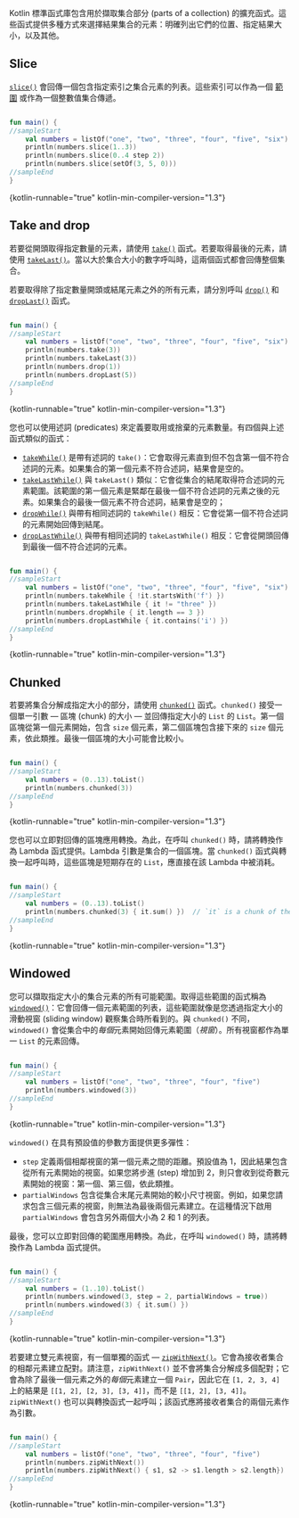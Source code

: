 [//]: # (title: 擷取集合部分)

Kotlin 標準函式庫包含用於擷取集合部分 (parts of a collection) 的擴充函式。這些函式提供多種方式來選擇結果集合的元素：明確列出它們的位置、指定結果大小，以及其他。

## Slice

[`slice()`](https://kotlinlang.org/api/latest/jvm/stdlib/kotlin.collections/slice.html) 會回傳一個包含指定索引之集合元素的列表。這些索引可以作為一個 [範圍](ranges.md) 或作為一個整數值集合傳遞。

```kotlin

fun main() {
//sampleStart    
    val numbers = listOf("one", "two", "three", "four", "five", "six")    
    println(numbers.slice(1..3))
    println(numbers.slice(0..4 step 2))
    println(numbers.slice(setOf(3, 5, 0)))    
//sampleEnd
}
```
{kotlin-runnable="true" kotlin-min-compiler-version="1.3"}

## Take and drop

若要從開頭取得指定數量的元素，請使用 [`take()`](https://kotlinlang.org/api/latest/jvm/stdlib/kotlin.collections/take.html) 函式。若要取得最後的元素，請使用 [`takeLast()`](https://kotlinlang.org/api/latest/jvm/stdlib/kotlin.collections/take-last.html)。當以大於集合大小的數字呼叫時，這兩個函式都會回傳整個集合。

若要取得除了指定數量開頭或結尾元素之外的所有元素，請分別呼叫 [`drop()`](https://kotlinlang.org/api/latest/jvm/stdlib/kotlin.collections/drop.html) 和 [`dropLast()`](https://kotlinlang.org/api/latest/jvm/stdlib/kotlin.collections/drop-last.html) 函式。

```kotlin

fun main() {
//sampleStart
    val numbers = listOf("one", "two", "three", "four", "five", "six")
    println(numbers.take(3))
    println(numbers.takeLast(3))
    println(numbers.drop(1))
    println(numbers.dropLast(5))
//sampleEnd
}
```
{kotlin-runnable="true" kotlin-min-compiler-version="1.3"}

您也可以使用述詞 (predicates) 來定義要取用或捨棄的元素數量。有四個與上述函式類似的函式：

*   [`takeWhile()`](https://kotlinlang.org/api/latest/jvm/stdlib/kotlin.collections/take-while.html) 是帶有述詞的 `take()`：它會取得元素直到但不包含第一個不符合述詞的元素。如果集合的第一個元素不符合述詞，結果會是空的。
*   [`takeLastWhile()`](https://kotlinlang.org/api/latest/jvm/stdlib/kotlin.collections/take-last-while.html) 與 `takeLast()` 類似：它會從集合的結尾取得符合述詞的元素範圍。該範圍的第一個元素是緊鄰在最後一個不符合述詞的元素之後的元素。如果集合的最後一個元素不符合述詞，結果會是空的；
*   [`dropWhile()`](https://kotlinlang.org/api/latest/jvm/stdlib/kotlin.collections/drop-while.html) 與帶有相同述詞的 `takeWhile()` 相反：它會從第一個不符合述詞的元素開始回傳到結尾。
*   [`dropLastWhile()`](https://kotlinlang.org/api/latest/jvm/stdlib/kotlin.collections/drop-last-while.html) 與帶有相同述詞的 `takeLastWhile()` 相反：它會從開頭回傳到最後一個不符合述詞的元素。

```kotlin

fun main() {
//sampleStart
    val numbers = listOf("one", "two", "three", "four", "five", "six")
    println(numbers.takeWhile { !it.startsWith('f') })
    println(numbers.takeLastWhile { it != "three" })
    println(numbers.dropWhile { it.length == 3 })
    println(numbers.dropLastWhile { it.contains('i') })
//sampleEnd
}
```
{kotlin-runnable="true" kotlin-min-compiler-version="1.3"}

## Chunked

若要將集合分解成指定大小的部分，請使用 [`chunked()`](https://kotlinlang.org/api/latest/jvm/stdlib/kotlin.collections/chunked.html) 函式。`chunked()` 接受一個單一引數 — 區塊 (chunk) 的大小 — 並回傳指定大小的 `List` 的 `List`。第一個區塊從第一個元素開始，包含 `size` 個元素，第二個區塊包含接下來的 `size` 個元素，依此類推。最後一個區塊的大小可能會比較小。

```kotlin

fun main() {
//sampleStart
    val numbers = (0..13).toList()
    println(numbers.chunked(3))
//sampleEnd
}
```
{kotlin-runnable="true" kotlin-min-compiler-version="1.3"}

您也可以立即對回傳的區塊應用轉換。為此，在呼叫 `chunked()` 時，請將轉換作為 Lambda 函式提供。Lambda 引數是集合的一個區塊。當 `chunked()` 函式與轉換一起呼叫時，這些區塊是短期存在的 `List`，應直接在該 Lambda 中被消耗。

```kotlin

fun main() {
//sampleStart
    val numbers = (0..13).toList() 
    println(numbers.chunked(3) { it.sum() })  // `it` is a chunk of the original collection
//sampleEnd
}
```
{kotlin-runnable="true" kotlin-min-compiler-version="1.3"}

## Windowed

您可以擷取指定大小的集合元素的所有可能範圍。取得這些範圍的函式稱為 [`windowed()`](https://kotlinlang.org/api/latest/jvm/stdlib/kotlin.collections/windowed.html)：它會回傳一個元素範圍的列表，這些範圍就像是您透過指定大小的滑動視窗 (sliding window) 觀察集合時所看到的。與 `chunked()` 不同，`windowed()` 會從集合中的*每個*元素開始回傳元素範圍（*視窗*）。所有視窗都作為單一 `List` 的元素回傳。

```kotlin

fun main() {
//sampleStart
    val numbers = listOf("one", "two", "three", "four", "five")    
    println(numbers.windowed(3))
//sampleEnd
}
```
{kotlin-runnable="true" kotlin-min-compiler-version="1.3"}

`windowed()` 在具有預設值的參數方面提供更多彈性：

*   `step` 定義兩個相鄰視窗的第一個元素之間的距離。預設值為 1，因此結果包含從所有元素開始的視窗。如果您將步進 (step) 增加到 2，則只會收到從奇數元素開始的視窗：第一個、第三個，依此類推。
*   `partialWindows` 包含從集合末尾元素開始的較小尺寸視窗。例如，如果您請求包含三個元素的視窗，則無法為最後兩個元素建立。在這種情況下啟用 `partialWindows` 會包含另外兩個大小為 2 和 1 的列表。

最後，您可以立即對回傳的範圍應用轉換。為此，在呼叫 `windowed()` 時，請將轉換作為 Lambda 函式提供。

```kotlin

fun main() {
//sampleStart
    val numbers = (1..10).toList()
    println(numbers.windowed(3, step = 2, partialWindows = true))
    println(numbers.windowed(3) { it.sum() })
//sampleEnd
}
```
{kotlin-runnable="true" kotlin-min-compiler-version="1.3"}

若要建立雙元素視窗，有一個單獨的函式 — [`zipWithNext()`](https://kotlinlang.org/api/latest/jvm/stdlib/kotlin.collections/zip-with-next.html)。它會為接收者集合的相鄰元素建立配對。請注意，`zipWithNext()` 並不會將集合分解成多個配對；它會為除了最後一個元素之外的*每個*元素建立一個 `Pair`，因此它在 `[1, 2, 3, 4]` 上的結果是 `[[1, 2], [2, 3], [3, 4]]`，而不是 `[[1, 2], [3, 4]]`。`zipWithNext()` 也可以與轉換函式一起呼叫；該函式應將接收者集合的兩個元素作為引數。

```kotlin

fun main() {
//sampleStart
    val numbers = listOf("one", "two", "three", "four", "five")    
    println(numbers.zipWithNext())
    println(numbers.zipWithNext() { s1, s2 -> s1.length > s2.length})
//sampleEnd
}
```
{kotlin-runnable="true" kotlin-min-compiler-version="1.3"}